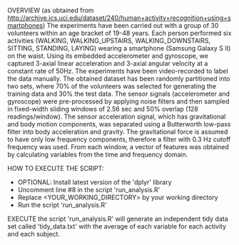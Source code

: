 OVERVIEW (as obtained from http://archive.ics.uci.edu/dataset/240/human+activity+recognition+using+smartphones)
The experiments have been carried out with a group of 30 volunteers within an age bracket of 19-48 years. Each person performed six activities (WALKING, WALKING_UPSTAIRS, WALKING_DOWNSTAIRS, SITTING, STANDING, LAYING) wearing a smartphone (Samsung Galaxy S II) on the waist. Using its embedded accelerometer and gyroscope, we captured 3-axial linear acceleration and 3-axial angular velocity at a constant rate of 50Hz. The experiments have been video-recorded to label the data manually. The obtained dataset has been randomly partitioned into two sets, where 70% of the volunteers was selected for generating the training data and 30% the test data.
The sensor signals (accelerometer and gyroscope) were pre-processed by applying noise filters and then sampled in fixed-width sliding windows of 2.56 sec and 50% overlap (128 readings/window). The sensor acceleration signal, which has gravitational and body motion components, was separated using a Butterworth low-pass filter into body acceleration and gravity. The gravitational force is assumed to have only low frequency components, therefore a filter with 0.3 Hz cutoff frequency was used. From each window, a vector of features was obtained by calculating variables from the time and frequency domain.

HOW TO EXECUTE THE SCRIPT:
- OPTIONAL: Install latest version of the 'dplyr' library
- Uncomment line #8 in the script 'run_analysis.R'
- Replace <YOUR_WORKING_DIRECTORY> by your working directory
- Run the script 'run_analysis.R'

EXECUTE the script 'run_analysis.R' will generate an independent tidy data set called 'tidy_data.txt' with the average of each variable for each activity and each subject.